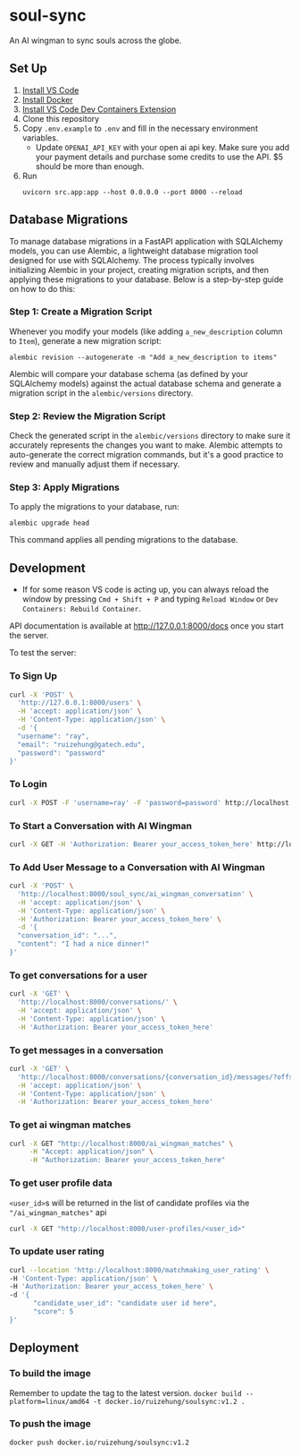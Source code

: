 # soul-sync
An AI wingman to sync souls across the globe.

## Set Up
1. [Install VS Code](https://code.visualstudio.com/)
2. [Install Docker](https://code.visualstudio.com/docs/devcontainers/tutorial#_install-docker)
3. [Install VS Code Dev Containers Extension](https://code.visualstudio.com/docs/devcontainers/tutorial#_install-the-extension)
4. Clone this repository
5. Copy `.env.example` to `.env` and fill in the necessary environment variables.
    - Update `OPENAI_API_KEY` with your open ai api key. Make sure you add your payment details and purchase some credits to use the API. $5 should be more than enough.
6. Run
    ```
    uvicorn src.app:app --host 0.0.0.0 --port 8000 --reload
    ```

## Database Migrations
To manage database migrations in a FastAPI application with SQLAlchemy models, you can use Alembic, a lightweight database migration tool designed for use with SQLAlchemy. The process typically involves initializing Alembic in your project, creating migration scripts, and then applying these migrations to your database. Below is a step-by-step guide on how to do this:

### Step 1: Create a Migration Script
Whenever you modify your models (like adding `a_new_description` column to `Item`), generate a new migration script:
```
alembic revision --autogenerate -m "Add a_new_description to items"
```
Alembic will compare your database schema (as defined by your SQLAlchemy models) against the actual database schema and generate a migration script in the `alembic/versions` directory.

### Step 2: Review the Migration Script
Check the generated script in the `alembic/versions` directory to make sure it accurately represents the changes you want to make. Alembic attempts to auto-generate the correct migration commands, but it's a good practice to review and manually adjust them if necessary.

### Step 3: Apply Migrations
To apply the migrations to your database, run:
```
alembic upgrade head
```
This command applies all pending migrations to the database.

## Development
- If for some reason VS code is acting up, you can always reload the window by pressing `Cmd + Shift + P` and typing `Reload Window` or `Dev Containers: Rebuild Container`.

API documentation is available at http://127.0.0.1:8000/docs once you start the server.

To test the server:

### To Sign Up
```bash
curl -X 'POST' \
  'http://127.0.0.1:8000/users' \
  -H 'accept: application/json' \
  -H 'Content-Type: application/json' \
  -d '{
  "username": "ray",
  "email": "ruizehung@gatech.edu",
  "password": "password"
}'
```

### To Login
```bash
curl -X POST -F 'username=ray' -F 'password=password' http://localhost:8000/token
```

### To Start a Conversation with AI Wingman
```bash
curl -X GET -H 'Authorization: Bearer your_access_token_here' http://localhost:8000/soul_sync/ai_wingman_initiate_conversation
```

### To Add User Message to a Conversation with AI Wingman
```bash
curl -X 'POST' \
  'http://localhost:8000/soul_sync/ai_wingman_conversation' \
  -H 'accept: application/json' \
  -H 'Content-Type: application/json' \
  -H 'Authorization: Bearer your_access_token_here' \
  -d '{
  "conversation_id": "...",
  "content": "I had a nice dinner!"
}'
```

### To get conversations for a user
```bash
curl -X 'GET' \
  'http://localhost:8000/conversations/' \
  -H 'accept: application/json' \
  -H 'Content-Type: application/json' \
  -H 'Authorization: Bearer your_access_token_here'
```

### To get messages in a conversation
```bash
curl -X 'GET' \
  'http://localhost:8000/conversations/{conversation_id}/messages/?offset=0&limit=10' \
  -H 'accept: application/json' \
  -H 'Content-Type: application/json' \
  -H 'Authorization: Bearer your_access_token_here'
```

### To get ai wingman matches

```bash
curl -X GET "http://localhost:8000/ai_wingman_matches" \
     -H "Accept: application/json" \
     -H "Authorization: Bearer your_access_token_here"
```    

### To get user profile data
`<user_id>`s will be returned in the list of candidate profiles via the `"/ai_wingman_matches"` api
```bash
curl -X GET "http://localhost:8000/user-profiles/<user_id>"
```

### To update user rating

```bash
curl --location 'http://localhost:8000/matchmaking_user_rating' \
-H 'Content-Type: application/json' \
-H 'Authorization: Bearer your_access_token_here' \
-d '{
      "candidate_user_id": "candidate user id here",
      "score": 5
}'
```

## Deployment
### To build the image
Remember to update the tag to the latest version.
`docker build --platform=linux/amd64 -t docker.io/ruizehung/soulsync:v1.2 .`

### To push the image
`docker push docker.io/ruizehung/soulsync:v1.2`

